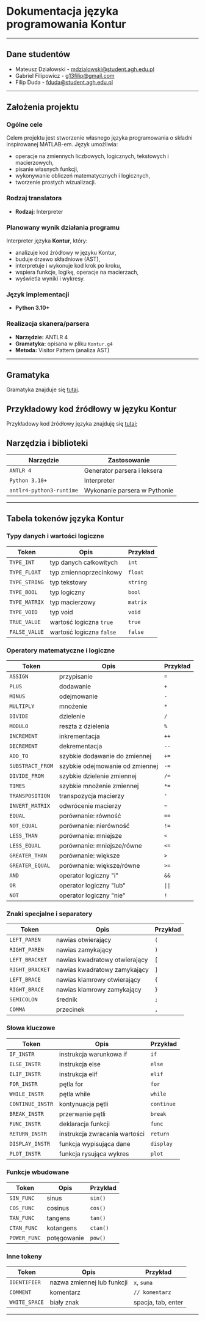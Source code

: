 # Dokumentacja języka programowania Kontur

---

## Dane studentów

- Mateusz Działowski - mdzialowski@student.agh.edu.pl
- Gabriel Filipowicz - g13filip@gmail.com
- Filip Duda - fduda@student.agh.edu.pl

---

## Założenia projektu

### Ogólne cele

Celem projektu jest stworzenie własnego języka programowania o składni inspirowanej MATLAB-em. Język umożliwia:
- operacje na zmiennych liczbowych, logicznych, tekstowych i macierzowych,
- pisanie własnych funkcji,
- wykonywanie obliczeń matematycznych i logicznych,
- tworzenie prostych wizualizacji.

### Rodzaj translatora

- **Rodzaj:** Interpreter

### Planowany wynik działania programu

Interpreter języka **Kontur**, który:
- analizuje kod źródłowy w języku Kontur,
- buduje drzewo składniowe (AST),
- interpretuje i wykonuje kod krok po kroku,
- wspiera funkcje, logikę, operacje na macierzach,
- wyświetla wyniki i wykresy.

### Język implementacji

- **Python 3.10+**

### Realizacja skanera/parsera

- **Narzędzie:** ANTLR 4
- **Gramatyka:** opisana w pliku `Kontur.g4`
- **Metoda:** Visitor Pattern (analiza AST)

---

## Gramatyka

Gramatyka znajduje się [tutaj](Gramatyka/Kontur.g4).

## Przykładowy kod źródłowy w języku Kontur

Przykładowy kod źródłowy języka znajduję się [tutaj](Gramatyka/plik.txt);


## Narzędzia i biblioteki

| Narzędzie                | Zastosowanie                    |
|--------------------------|---------------------------------|
| `ANTLR 4`                | Generator parsera i leksera     |
| `Python 3.10+`           | Interpreter                     |
| `antlr4-python3-runtime` | Wykonanie parsera w Pythonie    |

---

## Tabela tokenów języka Kontur

### Typy danych i wartości logiczne

| Token         | Opis                     | Przykład |
|---------------|--------------------------|----------|
| `TYPE_INT`    | typ danych całkowitych   | `int`    |
| `TYPE_FLOAT`  | typ zmiennoprzecinkowy   | `float`  |
| `TYPE_STRING` | typ tekstowy             | `string` |
| `TYPE_BOOL`   | typ logiczny             | `bool`   |
| `TYPE_MATRIX` | typ macierzowy           | `matrix` |
| `TYPE_VOID`   | typ void                 | `void`   |
| `TRUE_VALUE`  | wartość logiczna `true`  | `true`   |
| `FALSE_VALUE` | wartość logiczna `false` | `false`  |

### Operatory matematyczne i logiczne

| Token            | Opis                            | Przykład |
|------------------|---------------------------------|----------|
| `ASSIGN`         | przypisanie                     | `=`      |
| `PLUS`           | dodawanie                       | `+`      |
| `MINUS`          | odejmowanie                     | `-`      |
| `MULTIPLY`       | mnożenie                        | `*`      |
| `DIVIDE`         | dzielenie                       | `/`      |
| `MODULO`         | reszta z dzielenia              | `%`      |
| `INCREMENT`      | inkrementacja                   | `++`     |
| `DECREMENT`      | dekrementacja                   | `--`     |
| `ADD_TO`         | szybkie dodawanie do zmiennej   | `+=`     |
| `SUBSTRACT_FROM` | szybkie odejmowanie od zmiennej | `-=`     |
| `DIVIDE_FROM`    | szybkie dzielenie zmiennej      | `/=`     |
| `TIMES`          | szybkie mnożenie zmiennej       | `*=`     |
| `TRANSPOSITION`  | transpozycja macierzy           | `'`      |
| `INVERT_MATRIX`  | odwrócenie macierzy             | `~`      |
| `EQUAL`          | porównanie: równość             | `==`     |
| `NOT_EQUAL`      | porównanie: nierówność          | `!=`     |
| `LESS_THAN`      | porównanie: mniejsze            | `<`      |
| `LESS_EQUAL`     | porównanie: mniejsze/równe      | `<=`     |
| `GREATER_THAN`   | porównanie: większe             | `>`      |
| `GREATER_EQUAL`  | porównanie: większe/równe       | `>=`     |
| `AND`            | operator logiczny "i"           | `&&`     |
| `OR`             | operator logiczny "lub"         | `\|\|`   |
| `NOT`            | operator logiczny "nie"         | `!`      |


### Znaki specjalne i separatory

| Token           | Opis                            | Przykład |
|----------------|----------------------------------|----------|
| `LEFT_PAREN`    | nawias otwierający              | `(`      |
| `RIGHT_PAREN`   | nawias zamykający               | `)`      |
| `LEFT_BRACKET`  | nawias kwadratowy otwierający   | `[`      |
| `RIGHT_BRACKET` | nawias kwadratowy zamykający    | `]`      |
| `LEFT_BRACE`    | nawias klamrowy otwierający     | `{`      |
| `RIGHT_BRACE`   | nawias klamrowy zamykający      | `}`      |
| `SEMICOLON`     | średnik                         | `;`      |
| `COMMA`         | przecinek                       | `,`      |


### Słowa kluczowe

| Token             | Opis                         | Przykład    |
|------------------|------------------------------|-------------|
| `IF_INSTR`        | instrukcja warunkowa if      | `if`        |
| `ELSE_INSTR`      | instrukcja else              | `else`      |
| `ELIF_INSTR`      | instrukcja elif              | `elif`      |
| `FOR_INSTR`       | pętla for                    | `for`       |
| `WHILE_INSTR`     | pętla while                  | `while`     |
| `CONTINUE_INSTR`  | kontynuacja pętli            | `continue`  |
| `BREAK_INSTR`     | przerwanie pętli             | `break`     |
| `FUNC_INSTR`      | deklaracja funkcji           | `func`      |
| `RETURN_INSTR`    | instrukcja zwracania wartości| `return`    |
| `DISPLAY_INSTR`   | funkcja wypisująca dane      | `display`   |
| `PLOT_INSTR`      | funkcja rysująca wykres      | `plot`      |

### Funkcje wbudowane

| Token        | Opis        | Przykład |
|--------------|-------------|----------|
| `SIN_FUNC`   | sinus       | `sin()`  |
| `COS_FUNC`   | cosinus     | `cos()`  |
| `TAN_FUNC`   | tangens     | `tan()`  |
| `CTAN_FUNC`  | kotangens   | `ctan()` |
| `POWER_FUNC` | potęgowanie | `pow()`  |



### Inne tokeny

| Token        | Opis                                | Przykład           |
|--------------|-------------------------------------|--------------------|
| `IDENTIFIER` | nazwa zmiennej lub funkcji          | `x`, `suma`        |
| `COMMENT`    | komentarz                           | `// komentarz`     |
| `WHITE_SPACE`| biały znak                          | spacja, tab, enter |

---




